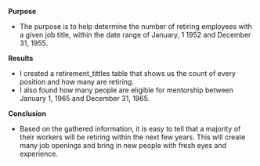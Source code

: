 **Purpose**
- The purpose is to help determine the number of retiring employees with a given job title, within the date range of January, 1 1952 and December 31, 1955. 

**Results**
- I created a retirement_tittles table that shows us the count of every position and how many are retiring.
- I also found how many people are eligible for mentorship between January 1, 1965 and December 31, 1965.

**Conclusion**
- Based on the gathered information, it is easy to tell that a majority of their workers will be retiring within the next few years. This will create many job openings and bring in new people with fresh eyes and experience.
